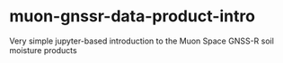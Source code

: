 # muon-gnssr-data-product-intro
Very simple jupyter-based introduction to the Muon Space GNSS-R soil moisture products
